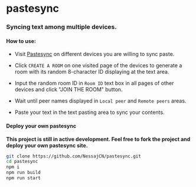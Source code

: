 # pastesync
### Syncing text among multiple devices.

#### How to use:
- Visit [Pastesync](https://pastesync.nessaj.net "Pastesync live demo") on different devices you are willing to sync paste.

- Click `CREATE A ROOM` on one visited page of the devices to generate a room with its random 8-character ID displaying at the text area.

- Input the random room ID in `Room ID` text box in all pages of other devices and click "JOIN THE ROOM" button.

- Wait until peer names displayed in `Local peer` and `Remote peers` areas.

- Paste your text in the text pasting area to sync your contents.

#### Deploy your own pastesync
**This project is still in active development. Feel free to fork the project and deploy your own pastesync site.**

```bash
git clone https://github.com/NessajCN/pastesync.git
cd pastesync
npm i
npm run build
npm run start
```